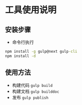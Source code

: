 
# 工具使用说明

## 安装步骤
- 命令行执行
```bat
npm install -g gulp@next gulp-cli
npm install -d
```

## 使用方法
- 构建代码 `gulp build`
- 构建文档 `gulp builddoc`
- 发布 `gulp publish`
